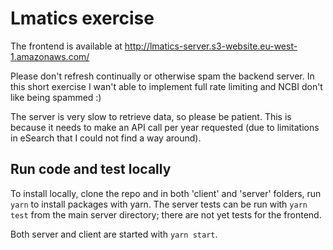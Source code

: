 # Lmatics exercise

The frontend is available at http://lmatics-server.s3-website.eu-west-1.amazonaws.com/

Please don't refresh continually or otherwise spam the backend server. In this short
exercise I wan't able to implement full rate limiting and NCBI don't like being
spammed :)

The server is very slow to retrieve data, so please be patient. This is because
it needs to make an API call per year requested (due to limitations in eSearch
that I could not find a way around).

## Run code and test locally

To install locally, clone the repo and in both 'client' and 'server' folders,
run `yarn` to install packages with yarn. The server tests can be run with `yarn test` from the main server directory; there are not yet tests for the frontend.

Both server and client are started with `yarn start`.